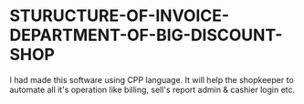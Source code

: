 # STURUCTURE-OF-INVOICE-DEPARTMENT-OF-BIG-DISCOUNT-SHOP
I had made this software using CPP language. It will help the shopkeeper to automate all it's operation like billing, sell's report admin &amp; cashier login etc.
